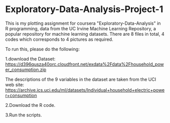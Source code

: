 # Exploratory-Data-Analysis-Project-1
This is my plotting assignment for coursera "Exploratory-Data-Analysis" in R programming, data from the UC Irvine Machine Learning Repository, a popular repository for machine learning datasets. There are 8 files in total, 4 codes which corresponds to 4 pictures as required.

To run this, please do the following:

1.download the Dataset: https://d396qusza40orc.cloudfront.net/exdata%2Fdata%2Fhousehold_power_consumption.zip

The descriptions of the 9 variables in the dataset are taken from the UCI web site: https://archive.ics.uci.edu/ml/datasets/Individual+household+electric+power+consumption

2.Download the R code.

3.Run the scripts.

